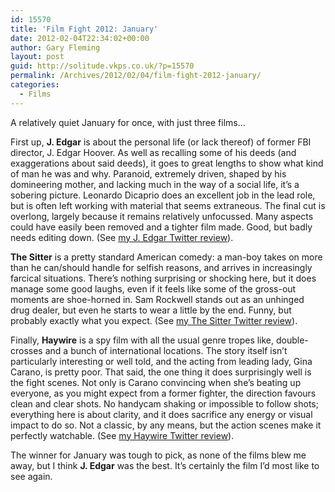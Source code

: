 ```yaml
---
id: 15570
title: 'Film Fight 2012: January'
date: 2012-02-04T22:34:02+00:00
author: Gary Fleming
layout: post
guid: http://solitude.vkps.co.uk/?p=15570
permalink: /Archives/2012/02/04/film-fight-2012-january/
categories:
  - Films
---
```

A relatively quiet January for once, with just three films&#8230;

First up, **J. Edgar** is about the personal life (or lack thereof) of former FBI director, J. Edgar Hoover. As well as recalling some of his deeds (and exaggerations about said deeds), it goes to great lengths to show what kind of man he was and why. Paranoid, extremely driven, shaped by his domineering mother, and lacking much in the way of a social life, it&#8217;s a sobering picture. Leonardo Dicaprio does an excellent job in the lead role, but is often left working with material that seems extraneous. The final cut is overlong, largely because it remains relatively unfocussed. Many aspects could have easily been removed and a tighter film made. Good, but badly needs editing down. (See [my J. Edgar Twitter review](http://twitter.com/garyfleming/status/161157904995581953)).

**The Sitter** is a pretty standard American comedy: a man-boy takes on more than he can/should handle for selfish reasons, and arrives in increasingly farcical situations. There&#8217;s nothing surprising or shocking here, but it does manage some good laughs, even if it feels like some of the gross-out moments are shoe-horned in. Sam Rockwell stands out as an unhinged drug dealer, but even he starts to wear a little by the end. Funny, but probably exactly what you expect. (See [my The Sitter Twitter review](http://twitter.com/garyfleming/status/162082506580033537)).

Finally, **Haywire** is a spy film with all the usual genre tropes like, double-crosses and a bunch of international locations. The story itself isn&#8217;t particularly interesting or well told, and the acting from leading lady, Gina Carano, is pretty poor. That said, the one thing it does surprisingly well is the fight scenes. Not only is Carano convincing when she&#8217;s beating up everyone, as you might expect from a former fighter, the direction favours clean and clear shots. No handycam shaking or impossible to follow shots; everything here is about clarity, and it does sacrifice any energy or visual impact to do so. Not a classic, by any means, but the action scenes make it perfectly watchable. (See [my Haywire Twitter review](http://twitter.com/garyfleming/status/165212997197897728)).

The winner for January was tough to pick, as none of the films blew me away, but I think **J. Edgar** was the best. It&#8217;s certainly the film I&#8217;d most like to see again.